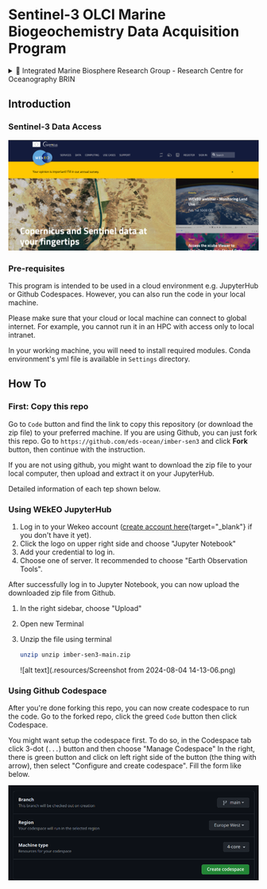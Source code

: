 # Sentinel-3 OLCI Marine Biogeochemistry Data Acquisition Program

<details>
<summary>📝 Integrated Marine Biosphere Research Group - Research Centre for Oceanography BRIN</summary>

&nbsp;

| Member Name | Member Name | 
|:-------------|:-------------|
| Faisal Hamzah | A'an J. Wahyudi |
| Idha Yulia Ikhsani | Afdal |
| Lestari | Rachma Puspitasari |
| Harmesa | Hanif Budi Prayitno |
| 👨‍🔬 **_Edwards Taufiqurrahman_**  | Ita Wulandari |
| Suci Lastrini | M. T. Kaisupy |

</details>

## Introduction

### Sentinel-3 Data Access

![alt text](.resources/image-1.png)

### Pre-requisites

This program is intended to be used in a cloud environment e.g. JupyterHub or Github Codespaces. However, you can also run the code in your local machine.

Please make sure that your cloud or local machine can connect to global internet. For example, you cannot run it in an HPC with access only to local intranet.

In your working machine, you will need to install required modules. Conda environment's yml file is available in `Settings` directory.

## How To

### First: Copy this repo

Go to `Code` button and find the link to copy this repository (or download the zip file) to your preferred machine. If you are using Github, you can just fork this repo. Go to `https://github.com/eds-ocean/imber-sen3` and click **Fork** button, then continue with the instruction.

If you are not using github, you might want to download the zip file to your local computer, then upload and extract it on your JupyterHub.

Detailed information of each tep shown below.

### Using WEkEO JupyterHub

1. Log in to your Wekeo account ([create account here](https://www.wekeo.eu/register){target="_blank"} if you don't have it yet).
2. Click the logo on upper right side and choose "Jupyter Notebook"
3. Add your credential to log in.
4. Choose one of server. It recommended to choose "Earth Observation Tools". 

After successfully log in to Jupyter Notebook, you can now upload the downloaded zip file from Github.

1. In the right sidebar, choose "Upload"
2. Open new Terminal 
3. Unzip the file using terminal

    ```bash
    unzip unzip imber-sen3-main.zip
    ```

    ![alt text](.resources/Screenshot from 2024-08-04 14-13-06.png)

### Using Github Codespace

After you're done forking this repo, you can now create codespace to run the code. Go to the forked repo, click the greed `Code` button then click Codespace. 

You might want setup the codespace first. To do so, in the Codespace tab click 3-dot (`...`) button and then choose "Manage Codespace" In the right, there is green button and click on left right side of the button (the thing with arrow), then select "Configure and create codespace". Fill the form like below.

![alt text](.resources/image.png)

